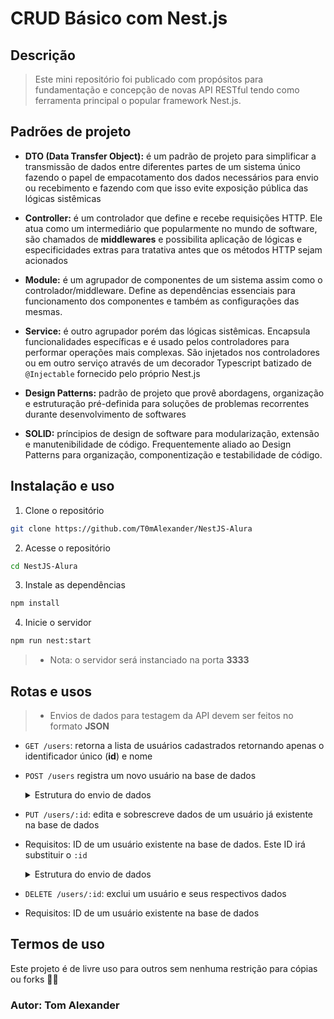 # CRUD Básico com Nest.js

## Descrição
>
> Este mini repositório foi publicado com propósitos para fundamentação e concepção de novas API RESTful tendo como ferramenta principal o popular framework Nest.js.

## Padrões de projeto

- **DTO (Data Transfer Object):** é um padrão de projeto para simplificar a transmissão de dados entre diferentes partes de um sistema único fazendo o papel de empacotamento dos dados necessários para envio ou recebimento e fazendo com que isso evite exposição pública das lógicas sistêmicas

- **Controller:** é um controlador que define e recebe requisições HTTP. Ele atua como um intermediário que popularmente no mundo de software, são chamados de **middlewares** e possibilita aplicação de lógicas e especificidades extras para tratativa antes que os métodos HTTP sejam acionados

- **Module:** é um agrupador de componentes de um sistema assim como o controlador/middleware. Define as dependências essenciais para funcionamento dos componentes e também as configurações das mesmas.

- **Service:** é outro agrupador porém das lógicas sistêmicas. Encapsula funcionalidades específicas e é usado pelos controladores para performar operações mais complexas. São injetados nos controladores ou em outro serviço através de um decorador Typescript batizado de `@Injectable` fornecido pelo próprio Nest.js

- **Design Patterns:** padrão de projeto que provê abordagens, organização e estruturação pré-definida para soluções de problemas recorrentes durante desenvolvimento de softwares

- **SOLID:** príncipios de design de software para modularização, extensão e manutenibilidade de código. Frequentemente aliado ao Design Patterns para organização, componentização e testabilidade de código.

## Instalação e uso

1. Clone o repositório

```bash
git clone https://github.com/T0mAlexander/NestJS-Alura
```

2. Acesse o repositório

```bash
cd NestJS-Alura
```

3. Instale as dependências

```bash
npm install
```

4. Inicie o servidor

```bash
npm run nest:start
```

> - Nota: o servidor será instanciado na porta **3333**

## Rotas e usos

> - Envios de dados para testagem da API devem ser feitos no formato **JSON**

- `GET /users`: retorna a lista de usuários cadastrados retornando apenas o identificador único (**id**) e nome

- `POST /users` registra um novo usuário na base de dados

  <details>
    <summary>Estrutura do envio de dados</summary>

    ```javascript
    {
      "name": "string",
      "email": "string",
      "password": "string" // obrigatório, mínimo 6 dígitos
    }
    ```

  </details>

- `PUT /users/:id`: edita e sobrescreve dados de um usuário já existente na base de dados

- Requisitos: ID de um usuário existente na base de dados. Este ID irá substituir o `:id`

  <details>
    <summary>Estrutura do envio de dados</summary>

    ```javascript
    {
      "name": "string", // opcional
      "email": "string", // opcional
      "password": "string" // opcional
    }
    ```

  </details>

- `DELETE /users/:id`: exclui um usuário e seus respectivos dados

- Requisitos: ID de um usuário existente na base de dados

## Termos de uso

Este projeto é de livre uso para outros sem nenhuma restrição para cópias ou forks 👍🏻

### Autor: Tom Alexander